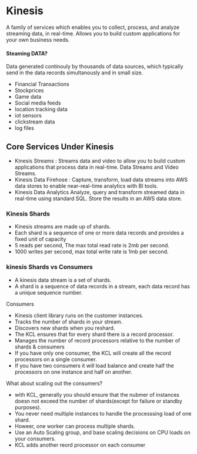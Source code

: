 # Kinesis
A family of services which enables you to collect, process, and analyze streaming data, in real-time.
Allows you to build custom applications for your own business needs.

#### Steaming DATA?
Data generated continouly by thousands of data sources, which typically send in the data records simultanously and in small size.

* Financial Transactions
* Stockprices
* Game data
* Social media feeds
* location tracking data
* iot sensors
* clickstream data
* log files


## Core Services Under Kinesis
* Kinesis Streams : Streams data and video to allow you to build custom applications that process data in real-time.
Data Streams and Video Streams.
* Kinesis Data Firehose : Capture, transform, load data streams into AWS data stores to enable near-real-time analytics with BI tools.
* Kinesis Data Analytics
Analyze, query and transform streamed data in real-time using standard SQL. Store the results in an AWS data store.

### Kinesis Shards
* Kinesis streams are made up of shards.
* Each shard is a sequence of one or more data records and provides a fixed unit of capacity
* 5 reads per second, The max total read rate is 2mb per second.
* 1000 writes per second, max total write rate is 1mb per second.

### kinesis Shards vs Consumers
* A kinesis data stream is a set of shards.
* A shard is a sequence of data records in a stream, each data record has a unique sequence number.

Consumers
* Kinesis client library runs on the customer instances.
* Tracks the number of shards in your stream.
* Discovers new shards when you reshard.
* The KCL ensures that for every shard there is a record processor.
* Manages the number of record processors relative to the number of shards & consumers
* If you have only one consumer, the KCL will create all the record processors on a single consumer.
* If you have two consumers it will load balance and create half the processors on one instance and half on another.

What about scaling out the consumers?
* with KCL, generally you should ensure that the nubmer of instances doesn not exceed the number of shards(except for failure or standby purposes).
* You never need multiple instances to handle the processsing load of one shard.
* Howeer, one worker can process multiple shards.
* Use an Auto Scaling group, and base scaling decisions on CPU loads on your consumers.
* KCL adds another reord processor on each consumer
